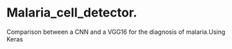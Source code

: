 # Malaria_cell_detector.
Comparison between a CNN and a VGG16 for the diagnosis of malaria.Using Keras
